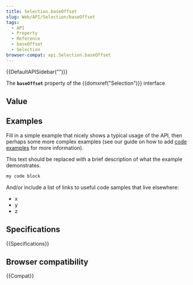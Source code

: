```yaml
---
title: Selection.baseOffset
slug: Web/API/Selection/baseOffset
tags:
  - API
  - Property
  - Reference
  - baseOffset
  - Selection
browser-compat: api.Selection.baseOffset
---
```

{{DefaultAPISidebar("")}}

The **`baseOffset`** property of the {{domxref("Selection")}} interface 

## Value



## Examples

Fill in a simple example that nicely shows a typical usage of the API, then perhaps some more complex examples (see our guide on how to add [code examples](/en-US/docs/MDN/Contribute/Structures/Code_examples) for more information).

This text should be replaced with a brief description of what the example demonstrates.

```js
my code block
```

And/or include a list of links to useful code samples that live elsewhere:

*   x
*   y
*   z

## Specifications

{{Specifications}}

## Browser compatibility

{{Compat}}


